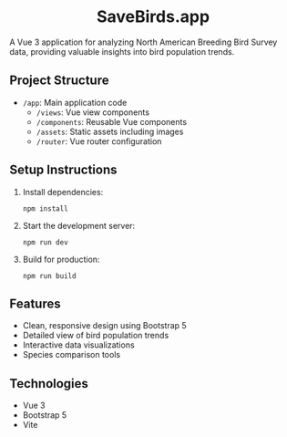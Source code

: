 <h1 align="center">SaveBirds.app</h1>

A Vue 3 application for analyzing North American Breeding Bird Survey data, providing valuable insights into bird population trends.

## Project Structure
- `/app`: Main application code
  - `/views`: Vue view components
  - `/components`: Reusable Vue components
  - `/assets`: Static assets including images
  - `/router`: Vue router configuration

## Setup Instructions
1. Install dependencies:
   ```
   npm install
   ```

2. Start the development server:
   ```
   npm run dev
   ```

3. Build for production:
   ```
   npm run build
   ```

## Features
- Clean, responsive design using Bootstrap 5
- Detailed view of bird population trends
- Interactive data visualizations
- Species comparison tools

## Technologies
- Vue 3
- Bootstrap 5
- Vite